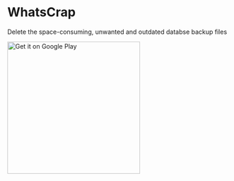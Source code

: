 # WhatsCrap

Delete the space-consuming, unwanted and outdated databse backup files


<a href='https://play.google.com/store/apps/details?id=com.whatscrap&pcampaignid=MKT-Other-global-all-co-prtnr-py-PartBadge-Mar2515-1'><img alt='Get it on Google Play' src='https://play.google.com/intl/en_us/badges/images/generic/en_badge_web_generic.png' width="300px"/></a>
